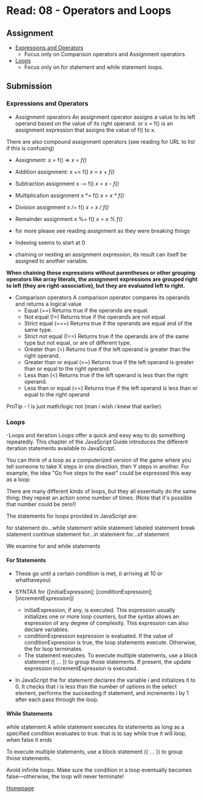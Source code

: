 # Read: 08 - Operators and Loops

## Assignment

- [Expressions and Operators](https://developer.mozilla.org/en-US/docs/Web/JavaScript/Guide/Expressions_and_Operators)
  - Focus only on Comparison operators and Assignment operators.
- [Loops](https://developer.mozilla.org/en-US/docs/Web/JavaScript/Guide/Loops_and_iteration)
  - Focus only on for statement and while statement loops.

## Submission

### Expressions and Operators

- Assignment operators
An assignment operator assigns a value to its left operand based on the value of its right operand. or
    x = f() is an assignment expression that assigns the value of f() to x.

There are also compound assignment operators (see reading for URL to list if this is confusing)

- Assignment: x = f() => _x = f()_
- Addition assignment: x += f() _x = x + f()_
- Subtraction assignment x -= f() _x = x - f()_
- Multiplication assignment x *= f() _x = x * f()_
- Division assignment x /= f() _x = x / f()_
- Remainder assignment x %= f() _x = x % f()_
- for more please see reading assignment as they were breaking things
- Indexing seems to start at 0

- chaining or nesting an assignment expression, its result can itself be assigned to another variable.

**When chaining these expressions without parentheses or other grouping operators like array literals, the assignment expressions are grouped right to left (they are right-associative), but they are evaluated left to right.**

- Comparison operators
A comparison operator compares its operands and returns a logical value
  - Equal (==) Returns true if the operands are equal.
  - Not equal (!=) Returns true if the operands are not equal
  - Strict equal (===) Returns true if the operands are equal and of the same type.
  - Strict not equal (!==) Returns true if the operands are of the same type but not equal, or are of different type.
  - Greater than (>) Returns true if the left operand is greater than the right operand.
  - Greater than or equal (>=) Returns true if the left operand is greater than or equal to the right operand.
  - Less than (<) Returns true if the left operand is less than the right operand.
  - Less than or equal (<=) Returns true if the left operand is less than or equal to the right operand

ProTip - ! is just math/logic not (man i wish i knew that earlier)

### Loops

-Loops and iteration
Loops offer a quick and easy way to do something repeatedly. This chapter of the JavaScript Guide introduces the different iteration statements available to JavaScript.

You can think of a loop as a computerized version of the game where you tell someone to take X steps in one direction, then Y steps in another. For example, the idea "Go five steps to the east" could be expressed this way as a loop:

There are many different kinds of loops, but they all essentially do the same thing: they repeat an action some number of times. (Note that it's possible that number could be zero!)

The statements for loops provided in JavaScript are:

for statement
do...while statement
while statement
labeled statement
break statement
continue statement
for...in statement
for...of statement

We examine for and while statements

#### For Statements

- These go until a certain condition is met, (i arriving at 10 or whathaveyou)
- SYNTAX for ([initialExpression]; [conditionExpression]; [incrementExpression])
  - initialExpression, if any, is executed. This expression usually initializes one or more loop counters, but the syntax allows an expression of any degree of complexity. This expression can also declare variables.
  - conditionExpression expression is evaluated. If the value of conditionExpression is true, the loop statements execute. Otherwise, the for loop terminates.
  - The statement executes. To execute multiple statements, use a block statement ({ ... }) to group those statements.
If present, the update expression incrementExpression is executed.

- In JavaScript the for statement declares the variable i and initializes it to 0. It checks that i is less than the number of options in the select element, performs the succeeding if statement, and increments i by 1 after each pass through the loop.

#### While Statements

while statement
A while statement executes its statements as long as a specified condition evaluates to true. that is to say while true it will loop, when false it ends

To execute multiple statements, use a block statement ({ ... }) to group those statements.

Avoid infinite loops. Make sure the condition in a loop eventually becomes false—otherwise, the loop will never terminate!

[Homepage](https://briansward.github.io/reading-notes/)
